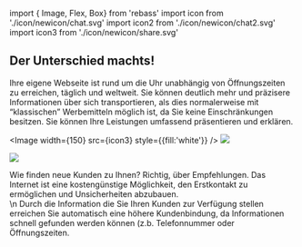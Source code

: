 <!-- @format -->

import { Image, Flex, Box} from 'rebass'
import icon from './icon/newicon/chat.svg'
import icon2 from './icon/newicon/chat2.svg'
import icon3 from './icon/newicon/share.svg'

## Der Unterschied machts!

Ihre eigene Webseite ist rund um die Uhr unabhängig von Öffnungszeiten zu erreichen, täglich und weltweit. Sie können deutlich mehr und präzisere Informationen über sich transportieren, als dies normalerweise mit “klassischen” Werbemitteln möglich ist, da Sie keine Einschränkungen besitzen. Sie können Ihre Leistungen umfassend präsentieren und erklären.

<Image width={150} src={icon3} style={{fill:'white'}} />
<Image width={150} src={icon2} />

<Image width={150} src={icon} />

Wie finden neue Kunden zu Ihnen? Richtig, über Empfehlungen. Das Internet ist eine kostengünstige Möglichkeit, den Erstkontakt zu ermöglichen und Unsicherheiten abzubauen.  
\n
Durch die Information die Sie Ihren Kunden zur Verfügung stellen erreichen Sie automatisch eine höhere Kundenbindung, da Informationen schnell gefunden werden können (z.b. Telefonnummer oder Öffnungszeiten.
